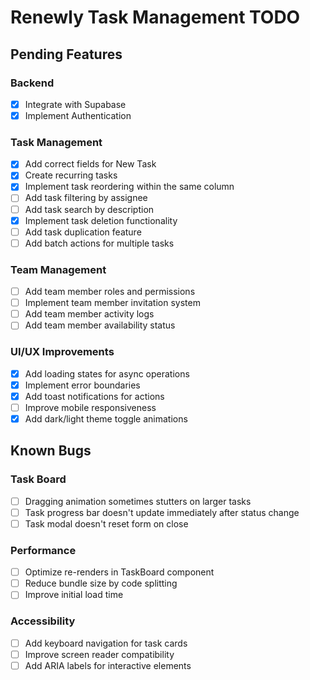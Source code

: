 # Renewly Task Management TODO

## Pending Features

### Backend

- [X] Integrate with Supabase
- [X] Implement Authentication

### Task Management

- [X] Add correct fields for New Task
- [X] Create recurring tasks
- [X] Implement task reordering within the same column
- [ ] Add task filtering by assignee
- [ ] Add task search by description
- [X] Implement task deletion functionality
- [ ] Add task duplication feature
- [ ] Add batch actions for multiple tasks

### Team Management

- [ ] Add team member roles and permissions
- [ ] Implement team member invitation system
- [ ] Add team member activity logs
- [ ] Add team member availability status

### UI/UX Improvements

- [X] Add loading states for async operations
- [X] Implement error boundaries
- [X] Add toast notifications for actions
- [ ] Improve mobile responsiveness
- [X] Add dark/light theme toggle animations

## Known Bugs

### Task Board

- [ ] Dragging animation sometimes stutters on larger tasks
- [ ] Task progress bar doesn't update immediately after status change
- [ ] Task modal doesn't reset form on close

### Performance

- [ ] Optimize re-renders in TaskBoard component
- [ ] Reduce bundle size by code splitting
- [ ] Improve initial load time

### Accessibility

- [ ] Add keyboard navigation for task cards
- [ ] Improve screen reader compatibility
- [ ] Add ARIA labels for interactive elements
